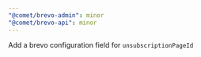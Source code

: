 ```yaml
---
"@comet/brevo-admin": minor
"@comet/brevo-api": minor
---
```


Add a brevo configuration field for `unsubscriptionPageId`
